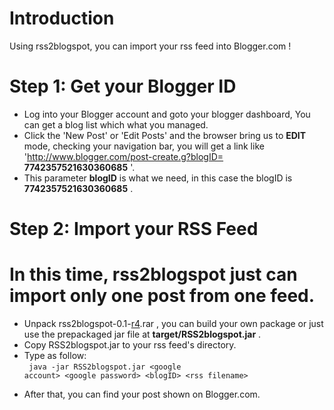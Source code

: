 # Introduction #

Using rss2blogspot, you can import your rss feed into Blogger.com !

# Step 1: Get your Blogger ID #

  * Log into your Blogger account and goto your blogger dashboard, You can get a blog list which what you managed.
  * Click the 'New Post' or 'Edit Posts' and the browser bring us to **EDIT** mode, checking your navigation bar, you will get a link like 'http://www.blogger.com/post-create.g?blogID= **7742357521630360685** '.
  * This parameter **blogID** is what we need, in this case the blogID is **7742357521630360685** .

# Step 2: Import your RSS Feed #

# **In this time, rss2blogspot just can import only one post from one feed.**

  * Unpack rss2blogspot-0.1-[r4](https://code.google.com/p/rss2blogspot/source/detail?r=4).rar , you can build your own package or just use the prepackaged jar file at **target/RSS2blogspot.jar** .
  * Copy RSS2blogspot.jar to your rss feed's directory.
  * Type as follow:<br> <code> java -jar RSS2blogspot.jar &lt;google account&gt; &lt;google password&gt; &lt;blogID&gt; &lt;rss filename&gt; </code>
<ul><li>After that, you can find your post shown on Blogger.com.